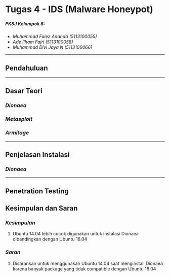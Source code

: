﻿# Tugas 4 - IDS (Malware Honeypot)
##### *PKSJ Kelompok 8:*
- *Muhammad Faiez Ananda (5113100055)*
- *Ade Ilham Fajri (5113100058)*
- *Muhammad Divi Jaya N (5113100066)*

---

## Pendahuluan


---

## Dasar Teori

### *Dionaea*

### *Metasploit*

### *Armitage*

---

## Penjelasan Instalasi

### *Dionaea*


---

## Penetration Testing


## Kesimpulan dan Saran

### *Kesimpulan*
1. Ubuntu 14.04 lebih cocok digunakan untuk instalasi Dionaea dibandingkan dengan Ubuntu 16.04

### *Saran*
1. Disarankan untuk menggunakan Ubuntu 14.04 saat menginstall Dionaea karena banyak package yang tidak compatible dengan Ubuntu 16.04
